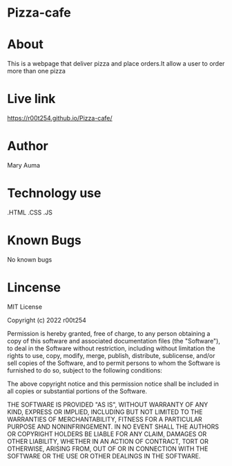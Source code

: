 # Pizza-cafe
# About
This is a webpage that deliver pizza and place orders.It allow a user to order more than one pizza
# Live link 
https://r00t254.github.io/Pizza-cafe/
# Author
Mary Auma
# Technology use 
.HTML
.CSS
.JS
# Known Bugs
No known bugs
# Lincense
MIT License

Copyright (c) 2022 r00t254

Permission is hereby granted, free of charge, to any person obtaining a copy
of this software and associated documentation files (the "Software"), to deal
in the Software without restriction, including without limitation the rights
to use, copy, modify, merge, publish, distribute, sublicense, and/or sell
copies of the Software, and to permit persons to whom the Software is
furnished to do so, subject to the following conditions:

The above copyright notice and this permission notice shall be included in all
copies or substantial portions of the Software.

THE SOFTWARE IS PROVIDED "AS IS", WITHOUT WARRANTY OF ANY KIND, EXPRESS OR
IMPLIED, INCLUDING BUT NOT LIMITED TO THE WARRANTIES OF MERCHANTABILITY,
FITNESS FOR A PARTICULAR PURPOSE AND NONINFRINGEMENT. IN NO EVENT SHALL THE
AUTHORS OR COPYRIGHT HOLDERS BE LIABLE FOR ANY CLAIM, DAMAGES OR OTHER
LIABILITY, WHETHER IN AN ACTION OF CONTRACT, TORT OR OTHERWISE, ARISING FROM,
OUT OF OR IN CONNECTION WITH THE SOFTWARE OR THE USE OR OTHER DEALINGS IN THE
SOFTWARE.

